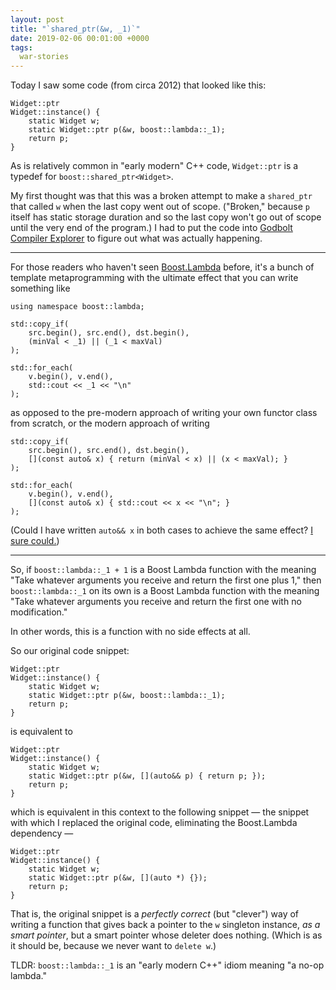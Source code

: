 ```yaml
---
layout: post
title: "`shared_ptr(&w, _1)`"
date: 2019-02-06 00:01:00 +0000
tags:
  war-stories
---
```


Today I saw some code (from circa 2012) that looked like this:

    Widget::ptr 
    Widget::instance() {
        static Widget w;
        static Widget::ptr p(&w, boost::lambda::_1);
        return p;
    }

As is relatively common in "early modern" C++ code, `Widget::ptr` is a
typedef for `boost::shared_ptr<Widget>`.

My first thought was that this was a broken attempt to make a `shared_ptr`
that called `w` when the last copy went out of scope. ("Broken," because `p` itself has
static storage duration and so the last copy won't go out of scope until the very
end of the program.) I had to put the code into [Godbolt Compiler Explorer](https://godbolt.org/z/2Znrgm) to figure
out what was actually happening.

----

For those readers who haven't seen [Boost.Lambda](https://theboostcpplibraries.com/boost.lambda) before,
it's a bunch of template metaprogramming with the ultimate effect that you can write something like

    using namespace boost::lambda;

    std::copy_if(
        src.begin(), src.end(), dst.begin(),
        (minVal < _1) || (_1 < maxVal)
    );

    std::for_each(
        v.begin(), v.end(),
        std::cout << _1 << "\n"
    );

as opposed to the pre-modern approach of writing your own functor class from scratch, or the modern approach of writing

    std::copy_if(
        src.begin(), src.end(), dst.begin(),
        [](const auto& x) { return (minVal < x) || (x < maxVal); }
    );

    std::for_each(
        v.begin(), v.end(),
        [](const auto& x) { std::cout << x << "\n"; }
    );

(Could I have written `auto&& x` in both cases to achieve the same effect?
[I sure could.](https://quuxplusone.github.io/blog/2018/12/15/autorefref-always-works/))

----

So, if `boost::lambda::_1 + 1` is a Boost Lambda function with the meaning "Take whatever arguments
you receive and return the first one plus 1," then `boost::lambda::_1` on its own is a Boost Lambda
function with the meaning "Take whatever arguments you receive and return the first one with no
modification."

In other words, this is a function with no side effects at all.

So our original code snippet:

    Widget::ptr 
    Widget::instance() {
        static Widget w;
        static Widget::ptr p(&w, boost::lambda::_1);
        return p;
    }

is equivalent to

    Widget::ptr 
    Widget::instance() {
        static Widget w;
        static Widget::ptr p(&w, [](auto&& p) { return p; });
        return p;
    }

which is equivalent in this context to the following snippet — the snippet
with which I replaced the original code, eliminating the Boost.Lambda dependency —

    Widget::ptr 
    Widget::instance() {
        static Widget w;
        static Widget::ptr p(&w, [](auto *) {});
        return p;
    }

That is, the original snippet is a _perfectly correct_ (but "clever") way
of writing a function that gives back a pointer to the `w` singleton instance,
_as a smart pointer_, but a smart pointer whose deleter does nothing.
(Which is as it should be, because we never want to `delete w`.)

TLDR: `boost::lambda::_1` is an "early modern C++" idiom meaning "a no-op lambda."
